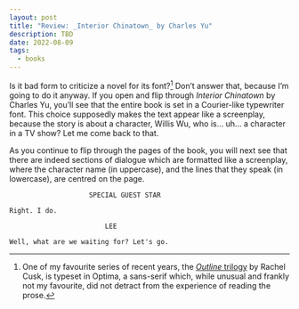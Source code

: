 ```yaml
---
layout: post
title: "Review: _Interior Chinatown_ by Charles Yu"
description: TBD
date: 2022-08-09
tags:
  - books
---
```


Is it bad form to criticize a novel for its font?[^1] Don’t answer that, because I’m going to do it anyway. If you open and flip through _Interior Chinatown_ by Charles Yu, you’ll see that the entire book is set in a Courier-like typewriter font. This choice supposedly makes the text appear like a screenplay, because the story is about a character, Willis Wu, who is… uh… a character in a TV show? Let me come back to that.

As you continue to flip through the pages of the book, you will next see that there are indeed sections of dialogue which are formatted like a screenplay, where the character name (in uppercase), and the lines that they speak (in lowercase), are centred on the page.

						SPECIAL GUEST STAR
	
	Right. I do.
	
							LEE
	
	Well, what are we waiting for? Let's go.



[^1]:	One of my favourite series of recent years, the [_Outline_ trilogy][1] by Rachel Cusk, is typeset in Optima, a sans-serif which, while unusual and frankly not my favourite, did not detract from the experience of reading the prose.

[1]:	https://app.thestorygraph.com/series/1849